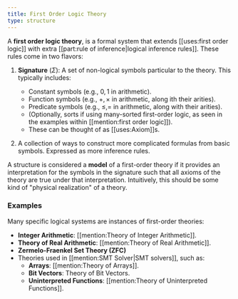 ```yaml
---
title: First Order Logic Theory
type: structure
---
```

A **first order logic theory**, is a formal system that extends [[uses:first order logic]] with extra [[part:rule of inference|logical inference rules]]. These rules come in two flavors:

1. **Signature** ($\Sigma$): A set of non-logical symbols particular to the theory. This typically includes:
   - Constant symbols (e.g., $0, 1$ in arithmetic).
   - Function symbols (e.g., $+, \times$ in arithmetic, along ith their arities).
   - Predicate symbols (e.g., $\leq, =$ in arithmetic, along with their arities).
   - (Optionally, sorts if using many-sorted first-order logic, as seen in the examples within [[mention:first order logic]]).
   - These can be thought of as [[uses:Axiom]]s.

2. A collection of ways to construct more complicated formulas from basic symbols. Expressed as more inference rules.

A structure is considered a **model** of a first-order theory if it provides an interpretation for the symbols in the signature such that all axioms of the theory are true under that interpretation. Intuitively, this should be some kind of "physical realization" of a theory.

### Examples
Many specific logical systems are instances of first-order theories:
- **Integer Arithmetic**: [[mention:Theory of Integer Arithmetic]].
- **Theory of Real Arithmetic**: [[mention:Theory of Real Arithmetic]].
- **Zermelo-Fraenkel Set Theory (ZFC)**
- Theories used in [[mention:SMT Solver|SMT solvers]], such as:
  - **Arrays**: [[mention:Theory of Arrays]].
  - **Bit Vectors**: Theory of Bit Vectors.
  - **Uninterpreted Functions**: [[mention:Theory of Uninterpreted Functions]].
